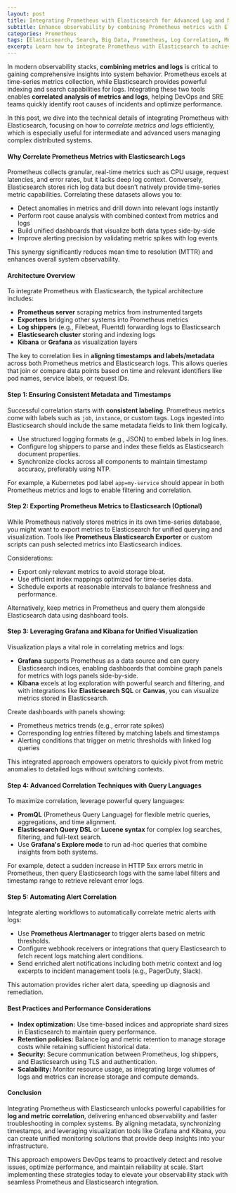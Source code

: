 ```yaml
---
layout: post
title: Integrating Prometheus with Elasticsearch for Advanced Log and Metric Correlation
subtitle: Enhance observability by combining Prometheus metrics with Elasticsearch logs for seamless data correlation and analysis
categories: Prometheus
tags: [Elasticsearch, Search, Big Data, Prometheus, Log Correlation, Metrics Monitoring, DevOps, Observability]
excerpt: Learn how to integrate Prometheus with Elasticsearch to achieve powerful log and metric correlation, improving troubleshooting and observability in complex systems.
---
```

In modern observability stacks, **combining metrics and logs** is critical to gaining comprehensive insights into system behavior. Prometheus excels at time-series metrics collection, while Elasticsearch provides powerful indexing and search capabilities for logs. Integrating these two tools enables **correlated analysis of metrics and logs**, helping DevOps and SRE teams quickly identify root causes of incidents and optimize performance.

In this post, we dive into the technical details of integrating Prometheus with Elasticsearch, focusing on how to *correlate metrics and logs* efficiently, which is especially useful for intermediate and advanced users managing complex distributed systems.

#### Why Correlate Prometheus Metrics with Elasticsearch Logs

Prometheus collects granular, real-time metrics such as CPU usage, request latencies, and error rates, but it lacks deep log context. Conversely, Elasticsearch stores rich log data but doesn’t natively provide time-series metric capabilities. Correlating these datasets allows you to:

- Detect anomalies in metrics and drill down into relevant logs instantly
- Perform root cause analysis with combined context from metrics and logs
- Build unified dashboards that visualize both data types side-by-side
- Improve alerting precision by validating metric spikes with log events

This synergy significantly reduces mean time to resolution (MTTR) and enhances overall system observability.

#### Architecture Overview

To integrate Prometheus with Elasticsearch, the typical architecture includes:

- **Prometheus server** scraping metrics from instrumented targets
- **Exporters** bridging other systems into Prometheus metrics
- **Log shippers** (e.g., Filebeat, Fluentd) forwarding logs to Elasticsearch
- **Elasticsearch cluster** storing and indexing logs
- **Kibana** or **Grafana** as visualization layers

The key to correlation lies in **aligning timestamps and labels/metadata** across both Prometheus metrics and Elasticsearch logs. This allows queries that join or compare data points based on time and relevant identifiers like pod names, service labels, or request IDs.

#### Step 1: Ensuring Consistent Metadata and Timestamps

Successful correlation starts with **consistent labeling**. Prometheus metrics come with labels such as `job`, `instance`, or custom tags. Logs ingested into Elasticsearch should include the same metadata fields to link them logically.

- Use structured logging formats (e.g., JSON) to embed labels in log lines.
- Configure log shippers to parse and index these fields as Elasticsearch document properties.
- Synchronize clocks across all components to maintain timestamp accuracy, preferably using NTP.

For example, a Kubernetes pod label `app=my-service` should appear in both Prometheus metrics and logs to enable filtering and correlation.

#### Step 2: Exporting Prometheus Metrics to Elasticsearch (Optional)

While Prometheus natively stores metrics in its own time-series database, you might want to export metrics to Elasticsearch for unified querying and visualization. Tools like **Prometheus Elasticsearch Exporter** or custom scripts can push selected metrics into Elasticsearch indices.

Considerations:

- Export only relevant metrics to avoid storage bloat.
- Use efficient index mappings optimized for time-series data.
- Schedule exports at reasonable intervals to balance freshness and performance.

Alternatively, keep metrics in Prometheus and query them alongside Elasticsearch data using dashboard tools.

#### Step 3: Leveraging Grafana and Kibana for Unified Visualization

Visualization plays a vital role in correlating metrics and logs:

- **Grafana** supports Prometheus as a data source and can query Elasticsearch indices, enabling dashboards that combine graph panels for metrics with logs panels side-by-side.
- **Kibana** excels at log exploration with powerful search and filtering, and with integrations like **Elasticsearch SQL** or **Canvas**, you can visualize metrics stored in Elasticsearch.

Create dashboards with panels showing:

- Prometheus metrics trends (e.g., error rate spikes)
- Corresponding log entries filtered by matching labels and timestamps
- Alerting conditions that trigger on metric thresholds with linked log queries

This integrated approach empowers operators to quickly pivot from metric anomalies to detailed logs without switching contexts.

#### Step 4: Advanced Correlation Techniques with Query Languages

To maximize correlation, leverage powerful query languages:

- **PromQL** (Prometheus Query Language) for flexible metric queries, aggregations, and time alignment.
- **Elasticsearch Query DSL** or **Lucene syntax** for complex log searches, filtering, and full-text search.
- Use **Grafana's Explore mode** to run ad-hoc queries that combine insights from both systems.

For example, detect a sudden increase in HTTP 5xx errors metric in Prometheus, then query Elasticsearch logs with the same label filters and timestamp range to retrieve relevant error logs.

#### Step 5: Automating Alert Correlation

Integrate alerting workflows to automatically correlate metric alerts with logs:

- Use **Prometheus Alertmanager** to trigger alerts based on metric thresholds.
- Configure webhook receivers or integrations that query Elasticsearch to fetch recent logs matching alert conditions.
- Send enriched alert notifications including both metric context and log excerpts to incident management tools (e.g., PagerDuty, Slack).

This automation provides richer alert data, speeding up diagnosis and remediation.

#### Best Practices and Performance Considerations

- **Index optimization:** Use time-based indices and appropriate shard sizes in Elasticsearch to maintain query performance.
- **Retention policies:** Balance log and metric retention to manage storage costs while retaining sufficient historical data.
- **Security:** Secure communication between Prometheus, log shippers, and Elasticsearch using TLS and authentication.
- **Scalability:** Monitor resource usage, as integrating large volumes of logs and metrics can increase storage and compute demands.

#### Conclusion

Integrating Prometheus with Elasticsearch unlocks powerful capabilities for **log and metric correlation**, delivering enhanced observability and faster troubleshooting in complex systems. By aligning metadata, synchronizing timestamps, and leveraging visualization tools like Grafana and Kibana, you can create unified monitoring solutions that provide deep insights into your infrastructure.

This approach empowers DevOps teams to proactively detect and resolve issues, optimize performance, and maintain reliability at scale. Start implementing these strategies today to elevate your observability stack with seamless Prometheus and Elasticsearch integration.
